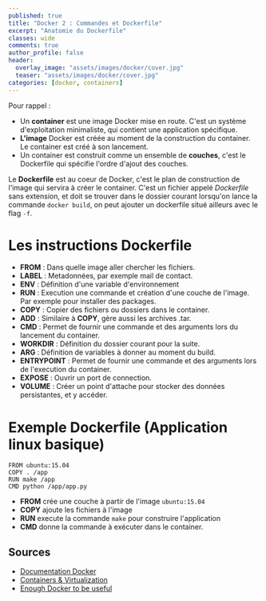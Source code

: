 ```yaml
---
published: true
title: "Docker 2 : Commandes et Dockerfile"
excerpt: "Anatomie du Dockerfile"
classes: wide
comments: true
author_profile: false
header:
  overlay_image: "assets/images/docker/cover.jpg"
  teaser: "assets/images/docker/cover.jpg"
categories: [docker, containers]
---
```



Pour rappel :
- Un **container** est une image Docker mise en route. C'est un système d'exploitation minimaliste, qui contient une application spécifique.
- **L'image** Docker est créée au moment de la construction du container. Le container est créé à son lancement.
- Un container est construit comme un ensemble de **couches**, c'est le Dockerfile qui spécifie l'ordre d'ajout des couches.

Le **Dockerfile** est au coeur de Docker, c'est le plan de construction de  l'image qui servira à créer le container. C'est un fichier appelé *Dockerfile* sans extension, et doit se trouver dans le dossier courant lorsqu'on lance la commande ```docker build```, on peut ajouter un dockerfile situé ailleurs avec le flag ```-f```.

# Les instructions Dockerfile

- **FROM** : Dans quelle image aller chercher les fichiers.
- **LABEL**  : Metadonnées, par exemple mail de contact.
- **ENV** : Définition d'une variable d'environnement
- **RUN** : Execution une commande et création d'une couche de l'image. Par exemple pour installer des packages.
- **COPY** : Copier des fichiers ou dossiers dans le container.
- **ADD** : Similaire à **COPY**, gère aussi les archives .tar.
- **CMD** : Permet de fournir une commande et des arguments lors du lancement du container.
- **WORKDIR** : Définition du dossier courant pour la suite.
- **ARG** : Définition de variables à donner au moment du build.
- **ENTRYPOINT** : Permet de fournir une commande et des arguments lors de l'execution du container.
- **EXPOSE** : Ouvrir un port de connection.
- **VOLUME** : Créer un point d'attache pour stocker des données persistantes, et y accéder.

# Exemple Dockerfile (Application linux basique)

```
FROM ubuntu:15.04
COPY . /app
RUN make /app
CMD python /app/app.py
```

- **FROM** crée une couche à partir de l'image ```ubuntu:15.04```
- **COPY** ajoute les fichiers à l'image
- **RUN** execute la commande ```make``` pour construire l'application
- **CMD** donne la commande à exécuter dans le container.

## Sources

- [Documentation Docker](https://docs.docker.com)
- [Containers & Virtualization](https://www.smartfile.com/blog/what-is-containerization-and-has-it-killed-virtualization/)
- [Enough Docker to be useful](https://towardsdatascience.com/learn-enough-docker-to-be-useful-b7ba70caeb4b)
